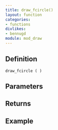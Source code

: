 ```yaml
---
title: draw_fcircle()
layout: function
categories:
- functions
divlikes:
- bennugd
module: mod_draw
---
```


## Definition

    draw_fcircle ( )

## Parameters

## Returns

## Example
